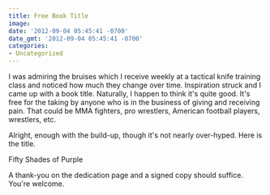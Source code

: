 ```yaml
---
title: Free Book Title
image: 
date: '2012-09-04 05:45:41 -0700'
date_gmt: '2012-09-04 05:45:41 -0700'
categories:
- Uncategorized
---
```

<p>I was admiring the bruises which I receive weekly at a tactical knife training class and noticed how much they change over time. Inspiration struck and I came up with a book title. Naturally, I happen to think it's quite good. It's free for the taking by anyone who is in the business of giving and receiving pain. That could be MMA fighters, pro wrestlers, American football players, wrestlers, etc.</p>
<p>Alright, enough with the build-up, though it's not nearly over-hyped. Here is the title.</p>
<p>Fifty Shades of Purple</p>
<p>A thank-you on the dedication page and a signed copy should suffice. You're welcome.</p>
